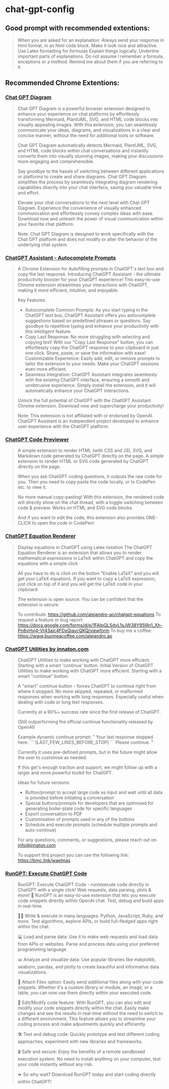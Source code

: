# chat-gpt-config

## Good prompt with recommended extentions:
> When you are asked for an explanation: Always send your response in html format, in an html code block. Make it look nice and attractive. Use Latex formatting for formulas Explain things logically. Underline important parts of explanations. Do not assume I remember a formula, exceptions or a method. Remind me about them if you are referring to it.

## Recommended Chrome Extentions:
### [Chat GPT Diagram](https://chrome.google.com/webstore/detail/chatgpt-assistant-autocom/ndpnkidldbbanbbnfihfhhclokghfaem)
<blockquote>Chat GPT Diagram is a powerful browser extension designed to enhance your experience on chat platforms by effortlessly transforming Mermaid, PlantUML, SVG, and HTML code blocks into visually appealing images. With this extension, you can seamlessly communicate your ideas, diagrams, and visualizations in a clear and concise manner, without the need for additional tools or software.

Chat GPT Diagram automatically detects Mermaid, PlantUML, SVG, and HTML code blocks within chat conversations and instantly converts them into visually stunning images, making your discussions more engaging and comprehensible.

Say goodbye to the hassle of switching between different applications or platforms to create and share diagrams. Chat GPT Diagram simplifies the process by seamlessly integrating diagram rendering capabilities directly into your chat interface, saving you valuable time and effort.

Elevate your chat conversations to the next level with Chat GPT Diagram. Experience the convenience of visually enhanced communication and effortlessly convey complex ideas with ease. Download now and unleash the power of visual communication within your favorite chat platform.

Note: Chat GPT Diagram is designed to work specifically with the Chat GPT platform and does not modify or alter the behavior of the underlying chat system.</blockquote>

### [ChatGPT Assistant - Autocomplete Prompts](https://chrome.google.com/webstore/detail/chatgpt-assistant-autocom/ndpnkidldbbanbbnfihfhhclokghfaem)
<blockquote>A Chrome Extension for Autofilling prompts in ChatGPT's text box and copy the last response.
Introducing ChatGPT Assistant - the ultimate productivity booster for your ChatGPT experience! This easy-to-use Chrome extension streamlines your interactions with ChatGPT, making it more efficient, intuitive, and enjoyable.

Key Features:	
- Autocomplete Common Prompts: As you start typing in the ChatGPT text box, ChatGPT Assistant offers you autocomplete suggestions based on predefined phrases or questions. Say goodbye to repetitive typing and enhance your productivity with this intelligent feature. 
- Copy Last Response: No more struggling with selecting and copying text! With our "Copy Last Response" button, you can effortlessly copy the ChatGPT response to your clipboard in just one click. Share, paste, or save the information with ease!
Customizable Experience: Easily add, edit, or remove prompts to tailor the extension to your needs. Make your ChatGPT sessions even more efficient.	
- Seamless Integration: ChatGPT Assistant integrates seamlessly with the existing ChatGPT interface, ensuring a smooth and unobtrusive experience. Simply install the extension, and it will automatically enhance your ChatGPT interactions.

Unlock the full potential of ChatGPT with the ChatGPT Assistant Chrome extension. Download now and supercharge your productivity! 

Note: This extension is not affiliated with or endorsed by OpenAI. ChatGPT Assistant is an independent project developed to enhance user experience with the ChatGPT platform.</blockquote>

### [ChatGPT Code Previewer](https://chrome.google.com/webstore/detail/chatgpt-code-previewer/nneehoocngeghjollhggekdneijekaib)
<blockquote>A simple extension to render HTML (with CSS and JS), SVG, and Markdown code generated by ChatGPT directly on the page.
A simple extension to render HTML or SVG code generated by ChatGPT directly on the page.

When you ask ChatGPT coding questions, it outputs the raw code for you. Then you need to copy paste the code locally, or to CodePen etc. to view it.

No more manual copy-pasting! With this extension, the rendered code will directly show on the chat thread, with a toggle switching between code & preview. Works on HTML and SVG code blocks.

And if you want to edit the code, this extension also provides ONE-CLICK to open the code in CodePen!</blockquote>

### [ChatGPT Equation Renderer](https://chrome.google.com/webstore/detail/chatgpt-equation-renderer/nkkkaendbndanjjndfpebmekhgdjlhkh)
<blockquote>Display equations in ChatGPT using Latex notation
The ChatGPT Equation Renderer is an extension that allows you to render mathematical expressions in LaTeX within ChatGPT and copy the equations with a simple click. 

All you have to do is click on the button "Enable LaTeX" and you will get your LaTeX equations. If you want to copy a LaTeX expression, just click on top of it and you will get the LaTeX code in your clipboard. 

The extension is open source. You can be confident that the extension is secure. 

To contribute: https://github.com/alejandro-ao/chatgpt-equations
To request a feature or bug report: https://docs.google.com/forms/d/e/1FAIpQLSdyL1sJW38Y95l9n1_Xh-Pn8vHvj4-Vt43aic4FDxQiaycQKQ/viewform
To buy me a coffee: https://www.buymeacoffee.com/alejandro.ao</blockquote>

### [ChatGPT Utilities by innaton.com](https://chrome.google.com/webstore/detail/chatgpt-utilities-by-inna/gdaanompcnmhpbaogmddepcfnbdoimpl)
<blockquote>ChatGPT Utilities to make working with ChatGPT more efficient. Starting with a smart 'continue' button.
Initial Version of ChatGPT Utilities to make working with ChatGPT more efficient.
Starting with a smart "continue" button.

A "smart" continue button - forces ChatGPT to continue right from where it stopped. No more skipped, repeated, or malformed responses when working with long responses. 
Especially useful when dealing with code or long text responses.

Currently at a 90%+ success rate since the first release of ChatGPT.

(Still outperforming the official continue functionality released by OpenAI)

Example dynamic continue prompt:
"
Your last response stopped here:
\`\`\`
[LAST_FEW_LINES_BEFORE_STOP]
\`\`\`
Please continue.
"

Currently it uses pre-defined prompts, but in the future might allow the user to customise as needed.

If this get's enough traction and support, we might follow up with a larger and more powerful toolkit for ChatGPT.


Ideas for future versions:
- Button/prompt to accept large code as input and wait until all data is provided before initiating a conversation
- Special buttons/prompts for developers that are optimised for generating boiler-plate code for specific languages
- Export conversation to PDF
- Customisation of prompts used in any of the buttons
- Schedule and execute prompts (schedule multiple prompts and auto-continue)

For any questions, comments, or suggestions, please reach out on info@innaton.com

To support this project you can use the following link:
https://bmc.link/waelmas</blockquote>

### [RunGPT: Execute ChatGPT Code](https://chrome.google.com/webstore/detail/rungpt-execute-chatgpt-co/ddfiefcjflpdpanadjmgpogkfnjaifod)
<blockquote>RunGPT: Execute ChatGPT Code - run/execute code directly in ChatGPT with a single click! Web requests, data parsing, plots & more!
🚀 RunGPT is an easy-to-use extension that lets you execute code snippets directly within OpenAI chat. Test, debug and build apps in real-time.

👨‍💻 Write & execute in many languages: Python, JavaScript, Ruby, and more. Test algorithms, explore APIs, or build full-fledged apps right within the chat.

💻 Load and parse data: Use it to make web requests and load data from APIs or websites. Parse and process data using your preferred programming language.

📊 Analyze and visualize data: Use popular libraries like matplotlib, seaborn, pandas, and plotly to create beautiful and informative data visualizations.

📎 Attach Files option: Easily send additional files along with your code snippets. Whether it's a custom library or module, an image, or a table, you can now use them directly within your executed code.

📝 Edit/Modify code feature: With RunGPT, you can also edit and modify your code snippets directly within the chat. Easily make changes and see the results in real-time without the need to switch to a different environment. This feature allows you to streamline your coding process and make adjustments quickly and efficiently.

🛠️ Test and debug code: Quickly prototype and test different coding approaches, experiment with new libraries and frameworks.

🔒 Safe and secure: Enjoy the benefits of a remote sandboxed execution system. No need to install anything on your computer, test your code instantly without any risk.

⏩ So why wait? Download RunGPT today and start coding directly within ChatGPT!
</blockquote>
